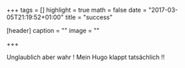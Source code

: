 +++
tags = []
highlight = true
math = false
date = "2017-03-05T21:19:52+01:00"
title = "success"

[header]
  caption = ""
  image = ""

+++

Unglaublich aber wahr ! Mein Hugo klappt tatsächlich !!
